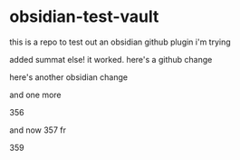 # obsidian-test-vault

this is a repo to test out an obsidian github plugin i'm trying

added summat else! it worked. here's a github change

here's another obsidian change

and one more

356

and now 357 fr

359